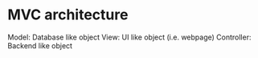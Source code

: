 # MVC architecture
Model: Database like object
View: UI like object (i.e. webpage)
Controller: Backend like object
